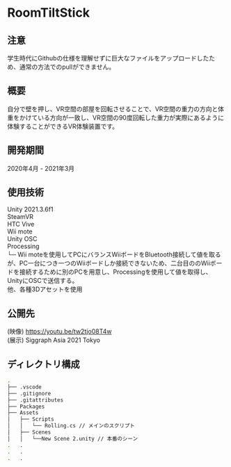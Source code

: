 
# RoomTiltStick
## 注意
学生時代にGithubの仕様を理解せずに巨大なファイルをアップロードしたため、通常の方法でのpullができません。
## 概要
自分で壁を押し、VR空間の部屋を回転させることで、VR空間の重力の方向と体重をかけている方向が一致し、VR空間の90度回転した重力が実際にあるように体験することができるVR体験装置です。

## 開発期間
2020年4月 - 2021年3月

## 使用技術
Unity 2021.3.6f1  
SteamVR  
HTC Vive  
Wii mote  
Unity OSC  
Processing  
└─ Wii moteを使用してPCにバランスWiiボードをBluetooth接続して値を取るが、PC一台につき一つのWiiボードしか接続できないため、二台目ののWiiボードを接続するために別のPCを用意し、Processingを使用して値を取得し、UnityにOSCで送信する。  
他、各種3Dアセットを使用

## 公開先
(映像) https://youtu.be/tw2tjo08T4w  
(展示) Siggraph Asia 2021 Tokyo

## ディレクトリ構成
```bash
.
├── .vscode
├── .gitignore
├── .gitattributes
├── Packages
├── Assets
│   ├── Scripts
│   │   └── Rolling.cs // メインのスクリプト
│   ├── Scenes 
│   │   └──New Scene 2.unity // 本番のシーン
.   .
.   .
.   .
```
